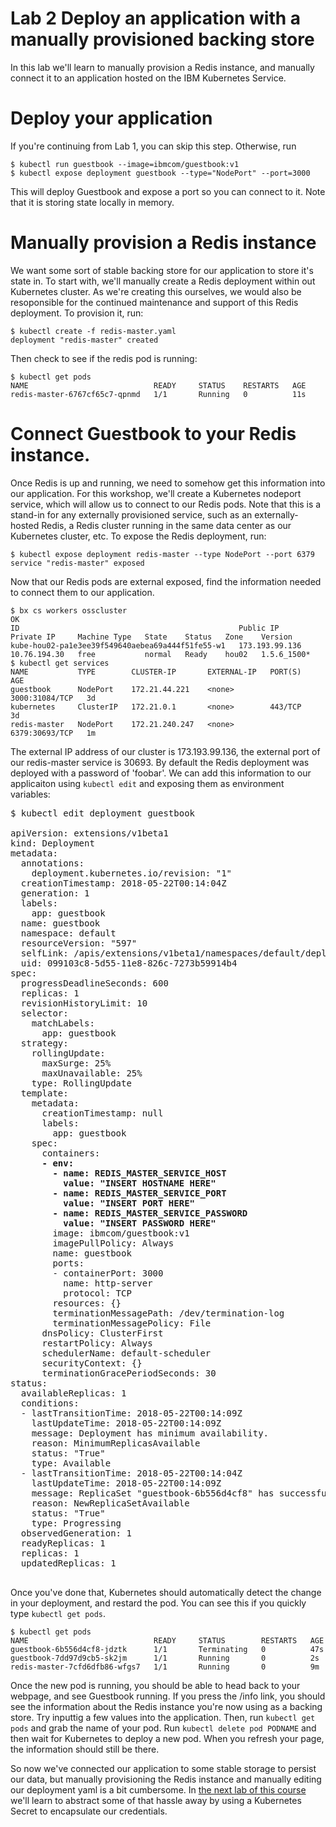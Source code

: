 # Lab 2 Deploy an application with a manually provisioned backing store

In this lab we'll learn to manually provision a Redis instance, and manually connect it to an
application hosted on the IBM Kubernetes Service.

# Deploy your application

If you're continuing from Lab 1, you can skip this step. Otherwise, run

```console
$ kubectl run guestbook --image=ibmcom/guestbook:v1
$ kubectl expose deployment guestbook --type="NodePort" --port=3000
```

This will deploy Guestbook and expose a port so you can connect to it. Note that
it is storing state locally in memory.

# Manually provision a Redis instance

We want some sort of stable backing store for our application to store it's state in. To start with,
we'll manually create a Redis deployment within out Kubernetes cluster. As we're creating this ourselves,
we would also be resoponsible for the continued maintenance and support of this Redis deployment. To
provision it, run:
```console
$ kubectl create -f redis-master.yaml
deployment "redis-master" created
```
Then check to see if the redis pod is running:
```console
$ kubectl get pods
NAME                            READY     STATUS    RESTARTS   AGE
redis-master-6767cf65c7-qpnmd   1/1       Running   0          11s
```

# Connect Guestbook to your Redis instance.

Once Redis is up and running, we need to somehow get this information into our application. For this workshop,
we'll create a Kubernetes nodeport service, which will allow us to connect to our Redis pods. Note that this is
a stand-in for any externally provisioned service, such as an externally-hosted Redis, a Redis cluster running
in the same data center as our Kubernetes cluster, etc. To expose the Redis deployment, run:
```console
$ kubectl expose deployment redis-master --type NodePort --port 6379
service "redis-master" exposed
```

Now that our Redis pods are external exposed, find the information needed to connect them to our application.
```console
$ bx cs workers osscluster
OK
ID                                                 Public IP        Private IP     Machine Type   State    Status   Zone    Version  
kube-hou02-pa1e3ee39f549640aebea69a444f51fe55-w1   173.193.99.136   10.76.194.30   free           normal   Ready    hou02   1.5.6_1500*
$ kubectl get services
NAME           TYPE        CLUSTER-IP       EXTERNAL-IP   PORT(S)          AGE
guestbook      NodePort    172.21.44.221    <none>        3000:31084/TCP   3d
kubernetes     ClusterIP   172.21.0.1       <none>        443/TCP          3d
redis-master   NodePort    172.21.240.247   <none>        6379:30693/TCP   1m
```
The external IP address of our cluster is 173.193.99.136, the external port of our redis-master
service is 30693. By default the Redis deployment was deployed with a password of 'foobar'. We
can add this information to our applicaiton using `kubectl edit` and exposing them as
environment variables:

<pre>
$ kubectl edit deployment guestbook

apiVersion: extensions/v1beta1
kind: Deployment
metadata:
  annotations:
    deployment.kubernetes.io/revision: "1"
  creationTimestamp: 2018-05-22T00:14:04Z
  generation: 1
  labels:
    app: guestbook
  name: guestbook
  namespace: default
  resourceVersion: "597"
  selfLink: /apis/extensions/v1beta1/namespaces/default/deployments/guestbook
  uid: 099103c8-5d55-11e8-826c-7273b59914b4
spec:
  progressDeadlineSeconds: 600
  replicas: 1
  revisionHistoryLimit: 10
  selector:
    matchLabels:
      app: guestbook
  strategy:
    rollingUpdate:
      maxSurge: 25%
      maxUnavailable: 25%
    type: RollingUpdate
  template:
    metadata:
      creationTimestamp: null
      labels:
        app: guestbook
    spec:
      containers:<b>
      - env:
        - name: REDIS_MASTER_SERVICE_HOST
          value: "INSERT HOSTNAME HERE"
        - name: REDIS_MASTER_SERVICE_PORT
          value: "INSERT PORT HERE"
        - name: REDIS_MASTER_SERVICE_PASSWORD
          value: "INSERT PASSWORD HERE"</b>
        image: ibmcom/guestbook:v1
        imagePullPolicy: Always
        name: guestbook
        ports:
        - containerPort: 3000
          name: http-server
          protocol: TCP
        resources: {}
        terminationMessagePath: /dev/termination-log
        terminationMessagePolicy: File
      dnsPolicy: ClusterFirst
      restartPolicy: Always
      schedulerName: default-scheduler
      securityContext: {}
      terminationGracePeriodSeconds: 30
status:
  availableReplicas: 1
  conditions:
  - lastTransitionTime: 2018-05-22T00:14:09Z
    lastUpdateTime: 2018-05-22T00:14:09Z
    message: Deployment has minimum availability.
    reason: MinimumReplicasAvailable
    status: "True"
    type: Available
  - lastTransitionTime: 2018-05-22T00:14:04Z
    lastUpdateTime: 2018-05-22T00:14:09Z
    message: ReplicaSet "guestbook-6b556d4cf8" has successfully progressed.
    reason: NewReplicaSetAvailable
    status: "True"
    type: Progressing
  observedGeneration: 1
  readyReplicas: 1
  replicas: 1
  updatedReplicas: 1
  </pre>

Once you've done that, Kubernetes should automatically detect the change in your deployment,
and restard the pod. You can see this if you quickly type `kubectl get pods`.
```console
$ kubectl get pods
NAME                            READY     STATUS        RESTARTS   AGE
guestbook-6b556d4cf8-jdztk      1/1       Terminating   0          47s
guestbook-7dd97d9cb5-sk2jm      1/1       Running       0          2s
redis-master-7cfd6dfb86-wfgs7   1/1       Running       0          9m
```

Once the new pod is running, you should be able to head back to your webpage, and see 
Guestbook running. If you press the /info link, you should see the information about 
the Redis instance you're now using as a backing store. Try inputtig a few values into 
the application. Then, run `kubectl get pods` and grab the name of your pod. Run 
`kubectl delete pod PODNAME` and then wait for Kubernetes to deploy a new pod. 
When you refresh your page, the information should still be there.

So now we've connected our application to some stable storage to persist our data, but manually
provisioning the Redis instance and manually editing our deployment yaml is a bit cumbersome.
In [the next lab of this course](../Lab3/README.md) we'll learn to abstract some of that hassle
away by using a Kubernetes Secret to encapsulate our credentials.
